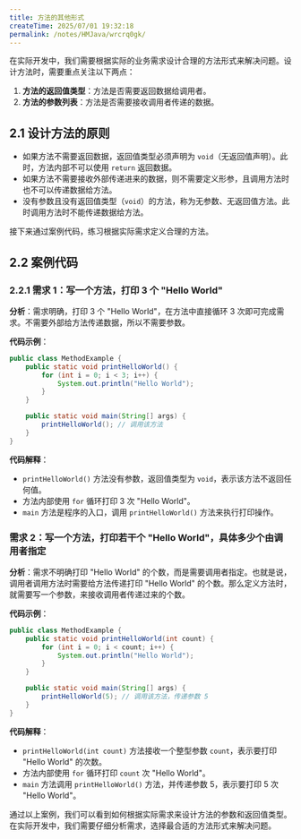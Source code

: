 ```yaml
---
title: 方法的其他形式
createTime: 2025/07/01 19:32:18
permalink: /notes/HMJava/wrcrq0gk/
---
```

在实际开发中，我们需要根据实际的业务需求设计合理的方法形式来解决问题。设计方法时，需要重点关注以下两点：

1.  **方法的返回值类型**：方法是否需要返回数据给调用者。
2.  **方法的参数列表**：方法是否需要接收调用者传递的数据。

## 2.1 设计方法的原则

* 如果方法不需要返回数据，返回值类型必须声明为 `void`（无返回值声明）。此时，方法内部不可以使用 `return` 返回数据。
* 如果方法不需要接收外部传递进来的数据，则不需要定义形参，且调用方法时也不可以传递数据给方法。
* 没有参数且没有返回值类型（`void`）的方法，称为无参数、无返回值方法。此时调用方法时不能传递数据给方法。

接下来通过案例代码，练习根据实际需求定义合理的方法。

## 2.2 案例代码

### 2.2.1 需求 1：写一个方法，打印 3 个 "Hello World"

**分析**：需求明确，打印 3 个 "Hello World"，在方法中直接循环 3 次即可完成需求。不需要外部给方法传递数据，所以不需要参数。

**代码示例**：

```java
public class MethodExample {
    public static void printHelloWorld() {
        for (int i = 0; i < 3; i++) {
            System.out.println("Hello World");
        }
    }

    public static void main(String[] args) {
        printHelloWorld(); // 调用该方法
    }
}
```

**代码解释**：

*   `printHelloWorld()` 方法没有参数，返回值类型为 `void`，表示该方法不返回任何值。
* 方法内部使用 `for` 循环打印 3 次 "Hello World"。
*   `main` 方法是程序的入口，调用 `printHelloWorld()` 方法来执行打印操作。

### 需求 2：写一个方法，打印若干个 "Hello World"，具体多少个由调用者指定

**分析**：需求不明确打印 "Hello World" 的个数，而是需要调用者指定。也就是说，调用者调用方法时需要给方法传递打印 "Hello World" 的个数。那么定义方法时，就需要写一个参数，来接收调用者传递过来的个数。

**代码示例**：

```java
public class MethodExample {
    public static void printHelloWorld(int count) {
        for (int i = 0; i < count; i++) {
            System.out.println("Hello World");
        }
    }

    public static void main(String[] args) {
        printHelloWorld(5); // 调用该方法，传递参数 5
    }
}
```

**代码解释**：

*   `printHelloWorld(int count)` 方法接收一个整型参数 `count`，表示要打印 "Hello World" 的次数。
* 方法内部使用 `for` 循环打印 `count` 次 "Hello World"。
*   `main` 方法调用 `printHelloWorld()` 方法，并传递参数 5，表示要打印 5 次 "Hello World"。

通过以上案例，我们可以看到如何根据实际需求来设计方法的参数和返回值类型。在实际开发中，我们需要仔细分析需求，选择最合适的方法形式来解决问题。
